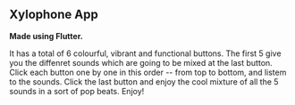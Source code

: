 ## Xylophone App

**Made using Flutter.**

It has a total of 6 colourful, vibrant and functional buttons. The first 5 give you the diffenret sounds which are going to be mixed at the last button. Click each button one by one in this order -- from top to bottom, and listem to the sounds. Click the last button and enjoy the cool mixture of all the 5 sounds in a sort of pop beats. Enjoy!
